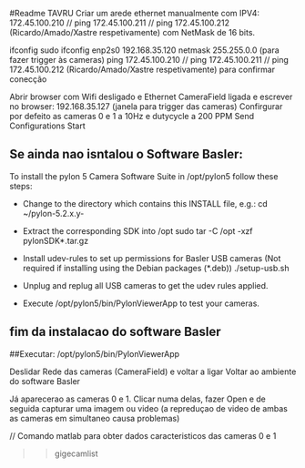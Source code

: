 #Readme TAVRU
Criar um arede ethernet manualmente com IPV4: 172.45.100.210 // ping 172.45.100.211 // ping 172.45.100.212 (Ricardo/Amado/Xastre respetivamente) com NetMask de 16 bits.

ifconfig
sudo ifconfig enp2s0 192.168.35.120 netmask 255.255.0.0 (para fazer trigger às cameras)
ping 172.45.100.210 // ping 172.45.100.211 // ping 172.45.100.212 (Ricardo/Amado/Xastre respetivamente) para confirmar conecção

Abrir browser com Wifi desligado e Ethernet CameraField ligada e escrever no browser: 192.168.35.127 (janela para trigger das cameras)
Confirgurar por defeito as cameras 0 e 1 a 10Hz e dutycycle a 200 PPM
Send Configurations
Start


## Se ainda nao isntalou o Software Basler:
To install the pylon 5 Camera Software Suite in /opt/pylon5
follow these steps:

  * Change to the directory which contains this INSTALL file, e.g.:
       cd ~/pylon-5.2.x.y-<ARCH>

  * Extract the corresponding SDK into /opt
       sudo tar -C /opt -xzf pylonSDK*.tar.gz

  * Install udev-rules to set up permissions for Basler USB cameras
     (Not required if installing using the Debian packages (*.deb))
       ./setup-usb.sh

  * Unplug and replug all USB cameras to get the udev rules applied.

  * Execute /opt/pylon5/bin/PylonViewerApp to test your cameras.

## fim da instalacao do software Basler


##Executar:
/opt/pylon5/bin/PylonViewerApp

Deslidar Rede das cameras (CameraField) e voltar a ligar
Voltar ao ambiente do software Basler

Já aparecerao as cameras 0 e 1.
Clicar numa delas, fazer Open e de seguida capturar uma imagem ou video
(a repreduçao de video de ambas as cameras em simultaneo causa problemas)





// Comando matlab para obter dados caracteristicos das cameras 0 e 1
>> gigecamlist
